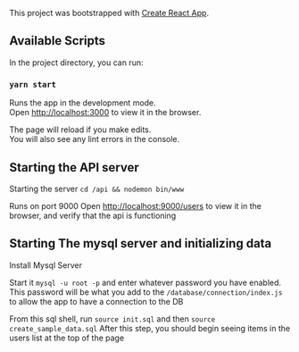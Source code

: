 This project was bootstrapped with [Create React App](https://github.com/facebook/create-react-app).

## Available Scripts

In the project directory, you can run:

### `yarn start`

Runs the app in the development mode.<br />
Open [http://localhost:3000](http://localhost:3000) to view it in the browser.

The page will reload if you make edits.<br />
You will also see any lint errors in the console.

## Starting the API server

Starting the server
`cd /api && nodemon bin/www`

Runs on port 9000
Open [http://localhost:9000/users](http://localhost:9000/users) to view it in the browser, and verify that the api is functioning

## Starting The mysql server and initializing data

Install Mysql Server

Start it
`mysql -u root -p`
and enter whatever password you have enabled. This password will be what you add to the `/database/connection/index.js` to allow the app to have a connection to the DB

From this sql shell, run
`source init.sql` and then `source create_sample_data.sql`
After this step, you should begin seeing items in the users list at the top of the page
